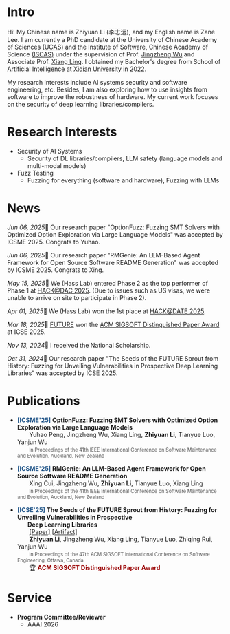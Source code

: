 # Intro

Hi! My Chinese name is Zhiyuan Li (李志远), and my English name is Zane Lee. I am currently a PhD candidate at the University of Chinese Academy of Sciences [(UCAS)](https://english.ucas.ac.cn/) and the Institute of Software, Chinese Academy of Science [(ISCAS)](http://www.iscas.ac.cn/) under the supervision of Prof. [Jingzheng Wu](https://people.ucas.ac.cn/~jingzheng) and Associate Prof. [Xiang Ling](https://ryderling.github.io/). I obtained my Bachelor's degree from School of Artificial Intelligence at [Xidian University](https://www.xidian.edu.cn/) in 2022.

My research interests include AI systems security and software engineering, etc. Besides, I am also exploring how to use insights from software to improve the robustness of hardware. My current work focuses on the security of deep learning libraries/compilers.

# Research Interests
- Security of AI Systems
    - Security of DL libraries/compilers, LLM safety (language models and multi-modal models)
- Fuzz Testing
    - Fuzzing for everything (software and hardware), Fuzzing with LLMs

# News
*Jun 06, 2025*🎉 Our research paper "OptionFuzz: Fuzzing SMT Solvers with Optimized Option Exploration via Large Language Models" was accepted by ICSME 2025. Congrats to Yuhao.

*Jun 06, 2025*🎉 Our research paper "RMGenie: An LLM-Based Agent Framework for Open Source Software README Generation" was accepted by ICSME 2025. Congrats to Xing.

*May 15, 2025*🏅 We (Hass Lab) entered Phase 2 as the top performer of Phase 1 at [HACK@DAC 2025](https://hackthesilicon.com/dac25/). (Due to issues such as US visas, we were unable to arrive on site to participate in Phase 2).

*Apr 01, 2025*🏅 We (Hass Lab) won the 1st place at [HACK@DATE 2025](https://hackthesilicon.com/date25/).

*Mar 18, 2025*🏅 [FUTURE](https://github.com/Redempt1onzzZZ/FUTURE) won the [ACM SIGSOFT Distinguished Paper Award](https://www.sigsoft.org/awards/distinguishedPaperAward.html) at ICSE 2025.

*Nov 13, 2024*🏅 I received the National Scholarship.

*Oct 31, 2024*🎉 Our research paper "The Seeds of the FUTURE Sprout from History: Fuzzing for Unveiling Vulnerabilities in Prospective Deep Learning Libraries" was accepted by ICSE 2025.

# Publications
- <span style="color: #1E5387; font-weight: bold;">[ICSME'25] </span> <span style="font-weight: bold;">OptionFuzz: Fuzzing SMT Solvers with Optimized Option Exploration via Large Language Models</span><br> 
&nbsp;&nbsp;&nbsp;&nbsp;&nbsp;&nbsp;&nbsp;Yuhao Peng, Jingzheng Wu, Xiang Ling, <span style="font-weight: bold;">Zhiyuan Li</span>, Tianyue Luo, Yanjun Wu<br>
&nbsp;&nbsp;&nbsp;&nbsp;&nbsp;&nbsp;&nbsp;<span style="font-size: 0.8em; color: #555;">In Proceedings of the 41th IEEE International Conference on Software Maintenance and Evolution, Auckland, New Zealand</span><br>

- <span style="color: #1E5387; font-weight: bold;">[ICSME'25] </span> <span style="font-weight: bold;">RMGenie: An LLM-Based Agent Framework for Open Source Software README Generation</span><br> 
&nbsp;&nbsp;&nbsp;&nbsp;&nbsp;&nbsp;&nbsp;Xing Cui, Jingzheng Wu, <span style="font-weight: bold;">Zhiyuan Li</span>, Tianyue Luo, Xiang Ling<br>
&nbsp;&nbsp;&nbsp;&nbsp;&nbsp;&nbsp;&nbsp;<span style="font-size: 0.8em; color: #555;">In Proceedings of the 41th IEEE International Conference on Software Maintenance and Evolution, Auckland, New Zealand</span><br>

- <span style="color: #1E5387; font-weight: bold;">[ICSE'25] </span> <span style="font-weight: bold;">The Seeds of the FUTURE Sprout from History: Fuzzing for Unveiling Vulnerabilities in Prospective</span><br> &nbsp;&nbsp;&nbsp;&nbsp;&nbsp;&nbsp;<span style="font-weight: bold;">Deep Learning Libraries</span><br>
&nbsp;&nbsp;&nbsp;&nbsp;&nbsp;&nbsp; [[Paper]](https://arxiv.org/abs/2412.01317) [[Artifact]](https://github.com/Redempt1onzzZZ/FUTURE)<br>
&nbsp;&nbsp;&nbsp;&nbsp;&nbsp;&nbsp;&nbsp;<span style="font-weight: bold;">Zhiyuan Li</span>, Jingzheng Wu, Xiang Ling, Tianyue Luo, Zhiqing Rui, Yanjun Wu<br>
&nbsp;&nbsp;&nbsp;&nbsp;&nbsp;&nbsp;&nbsp;<span style="font-size: 0.8em; color: #555;">In Proceedings of the 47th ACM SIGSOFT International Conference on Software Engineering, Ottawa, Canada</span><br>
&nbsp;&nbsp;&nbsp;&nbsp;&nbsp;&nbsp;&nbsp;🏆 <span style="color: #990000; font-weight: bold;">ACM SIGSOFT Distinguished Paper Award</span><br>

# Service
- **Program Committee/Reviewer**
  - AAAI 2026